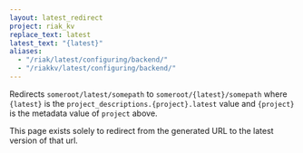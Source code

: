 ```yaml
---
layout: latest_redirect
project: riak_kv
replace_text: latest
latest_text: "{latest}"
aliases:
  - "/riak/latest/configuring/backend/"
  - "/riakkv/latest/configuring/backend/"
---
```


Redirects `someroot/latest/somepath` to `someroot/{latest}/somepath` 
where `{latest}` is the `project_descriptions.{project}.latest` value
and `{project}` is the metadata value of `project` above.

This page exists solely to redirect from the generated URL to the latest version of
that url.


